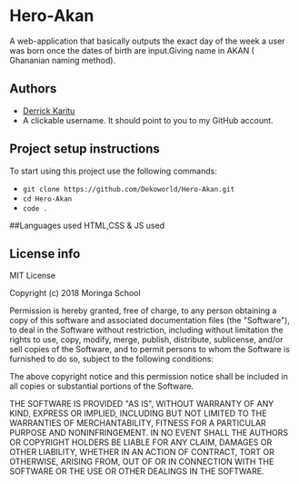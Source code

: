 # Hero-Akan
A web-application that basically outputs the exact day of the week a user was born once 
the dates of  birth are input.Giving name in AKAN ( Ghananian naming method).

## Authors
- [Derrick Karitu](https://github.com/Dekoworld)
- A clickable username. It should point to you to my GitHub account. 

## Project setup instructions
To start using this project use the following commands:

- `git clone https://github.com/Dekoworld/Hero-Akan.git`
- `cd Hero-Akan`
- `code .`

##Languages used
HTML,CSS & JS used

## License info
MIT License

Copyright (c) 2018 Moringa School

Permission is hereby granted, free of charge, to any person obtaining a copy
of this software and associated documentation files (the "Software"), to deal
in the Software without restriction, including without limitation the rights
to use, copy, modify, merge, publish, distribute, sublicense, and/or sell
copies of the Software, and to permit persons to whom the Software is
furnished to do so, subject to the following conditions:

The above copyright notice and this permission notice shall be included in all
copies or substantial portions of the Software.

THE SOFTWARE IS PROVIDED "AS IS", WITHOUT WARRANTY OF ANY KIND, EXPRESS OR
IMPLIED, INCLUDING BUT NOT LIMITED TO THE WARRANTIES OF MERCHANTABILITY,
FITNESS FOR A PARTICULAR PURPOSE AND NONINFRINGEMENT. IN NO EVENT SHALL THE
AUTHORS OR COPYRIGHT HOLDERS BE LIABLE FOR ANY CLAIM, DAMAGES OR OTHER
LIABILITY, WHETHER IN AN ACTION OF CONTRACT, TORT OR OTHERWISE, ARISING FROM,
OUT OF OR IN CONNECTION WITH THE SOFTWARE OR THE USE OR OTHER DEALINGS IN THE
SOFTWARE.

